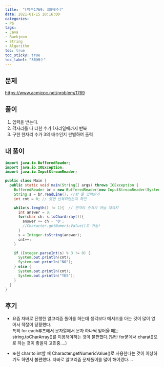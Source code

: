 ```yaml
---
title:  "[백준1769: 3의배수]"
date: 2021-01-15 20:16:00
categories:
- PS
tags:
- Java
- Baekjoon
- String
- Algorithm
toc: true
toc_sticky: true
toc_label: "3의배수"
---
```

## 문제
<https://www.acmicpc.net/problem/1769>


## 풀이
1. 입력을 받는다.  
2. 각자리를 다 더한 수가 1자리일때까지 반복
3. 구한 한자리 수가 3의 배수인지 판별하여 출력

## 내 풀이
```java
import java.io.BufferedReader;
import java.io.IOException;
import java.io.InputStreamReader;

public class Main {
  public static void main(String[] args) throws IOException {
    BufferedReader br = new BufferedReader(new InputStreamReader(System.in));
    String s = br.readLine(); //한 줄 입력받기
    int cnt = 0; // 몇번 반복되었는지 확인

    while(s.length() != 1){  // 한자리 숫자가 아닐 때까지
      int answer = 0;
      for(char ch: s.toCharArray()){
        answer += ch - '0';
        //Character.getNumericValue()도 가능!
      }
      s = Integer.toString(answer);
      cnt++;
    }

    if (Integer.parseInt(s) % 3 != 0) {
      System.out.println(cnt);
      System.out.println("NO");
    } else {
      System.out.println(cnt);
      System.out.println("YES");
    }
  }
}
```
## 후기
- 요즘 자바로 진행한 알고리즘 풀이를 하는데 생각보다 메서드를 아는 것이 많이 없어서 적잖이 당황했다.  
특히 for each루프에서 문자열에서 문자 하나씩 얻어올 때는 string.toCharArray()를 이용해야하는 것이 불편했다.(일반 for문에서 charat()으로 하는 것이 좋을지 고민중....)

- 또한 char to int할 때 Character.getNumericValue()로 사용한다는 것이 이상하기도 하면서 불편했다. 자바로 알고리즘 문제풀이를 많이 해야겠다....
  